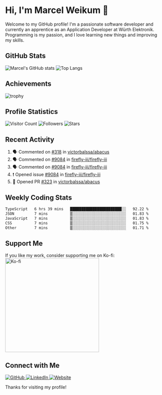 # Hi, I'm Marcel Weikum 👋

Welcome to my GitHub profile! I'm a passionate software developer and currently an apprentice as an Application Developer at Würth Elektronik. Programming is my passion, and I love learning new things and improving my skills.

## GitHub Stats
![Marcel's GitHub stats](https://github-readme-stats.vercel.app/api?username=marcelweikum&show_icons=true&theme=default)
![Top Langs](https://github-readme-stats.vercel.app/api/top-langs/?username=marcelweikum&layout=compact&theme=default)

## Achievements
![trophy](https://github-profile-trophy.vercel.app/?username=marcelweikum&theme=default)

## Profile Statistics
![Visitor Count](https://komarev.com/ghpvc/?username=marcelweikum&style=flat-square&color=blue)
![Followers](https://img.shields.io/github/followers/marcelweikum?style=flat-square&logo=github)
![Stars](https://img.shields.io/github/stars/marcelweikum?style=flat-square&logo=github)

## Recent Activity
<!--START_SECTION:activity-->
1. 🗣 Commented on [#318](https://github.com/victorbalssa/abacus/issues/318#issuecomment-2258238898) in [victorbalssa/abacus](https://github.com/victorbalssa/abacus)
2. 🗣 Commented on [#9084](https://github.com/firefly-iii/firefly-iii/issues/9084#issuecomment-2252776684) in [firefly-iii/firefly-iii](https://github.com/firefly-iii/firefly-iii)
3. 🗣 Commented on [#9084](https://github.com/firefly-iii/firefly-iii/issues/9084#issuecomment-2252534817) in [firefly-iii/firefly-iii](https://github.com/firefly-iii/firefly-iii)
4. ❗ Opened issue [#9084](https://github.com/firefly-iii/firefly-iii/issues/9084) in [firefly-iii/firefly-iii](https://github.com/firefly-iii/firefly-iii)
5. 💪 Opened PR [#323](https://github.com/victorbalssa/abacus/pull/323) in [victorbalssa/abacus](https://github.com/victorbalssa/abacus)
<!--END_SECTION:activity-->

## Weekly Coding Stats
<!--START_SECTION:waka-->

```txt
TypeScript   6 hrs 39 mins   ███████████████████████░░   92.22 %
JSON         7 mins          ▒░░░░░░░░░░░░░░░░░░░░░░░░   01.83 %
JavaScript   7 mins          ▒░░░░░░░░░░░░░░░░░░░░░░░░   01.83 %
CSS          7 mins          ▒░░░░░░░░░░░░░░░░░░░░░░░░   01.75 %
Other        7 mins          ▒░░░░░░░░░░░░░░░░░░░░░░░░   01.71 %
```

<!--END_SECTION:waka-->

## Support Me
If you like my work, consider supporting me on Ko-fi:
<br/>
<a href="https://ko-fi.com/marcelweikum">
    <img src="https://ko-fi.com/img/githubbutton_sm.svg" alt="Ko-fi" style="width:300px;">
</a>

## Connect with Me
<p align="left">
  <a href="https://github.com/marcelweikum" target="_blank">
    <img src="https://img.icons8.com/ios-glyphs/80/000000/github.png" alt="GitHub"/>
  </a>
  <a href="https://www.linkedin.com/in/marcelweikum" target="_blank">
    <img src="https://img.icons8.com/ios-glyphs/80/000000/linkedin.png" alt="LinkedIn"/>
  </a>
  <a href="https://marcelweikum.de" target="_blank">
    <img src="https://img.icons8.com/ios-glyphs/80/000000/domain.png" alt="Website"/>
  </a>
</p>

Thanks for visiting my profile!
